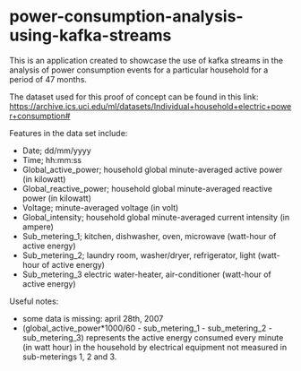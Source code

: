 # power-consumption-analysis-using-kafka-streams

This is an application created to showcase the use of kafka streams in the analysis of power consumption events for a particular household for a period of 47 months.

The dataset used for this proof of concept can be found in this link: https://archive.ics.uci.edu/ml/datasets/Individual+household+electric+power+consumption#

Features in the data set include:

- Date;                             dd/mm/yyyy
- Time;                             hh:mm:ss
- Global_active_power;              household global minute-averaged active power (in kilowatt)
- Global_reactive_power;            household global minute-averaged reactive power (in kilowatt)
- Voltage;                          minute-averaged voltage (in volt)
- Global_intensity;                 household global minute-averaged current intensity (in ampere)
- Sub_metering_1;                   kitchen, dishwasher, oven, microwave (watt-hour of active energy) 
- Sub_metering_2;                   laundry room, washer/dryer, refrigerator, light (watt-hour of active energy)
- Sub_metering_3                    electric water-heater, air-conditioner (watt-hour of active energy)


Useful notes:

- some data is missing: april 28th, 2007
- (global_active_power*1000/60 - sub_metering_1 - sub_metering_2 - sub_metering_3) represents the active energy consumed every minute (in watt hour) in the household by electrical equipment not measured in sub-meterings 1, 2 and 3.
